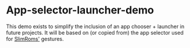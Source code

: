 # App-selector-launcher-demo
This demo exists to simplify the inclusion of an app chooser + launcher in future projects.  It will be based on (or copied from)  the app selector used for [SlimRoms'](https://github.com/SlimRoms/packages_apps_SlimLauncher) gestures.

